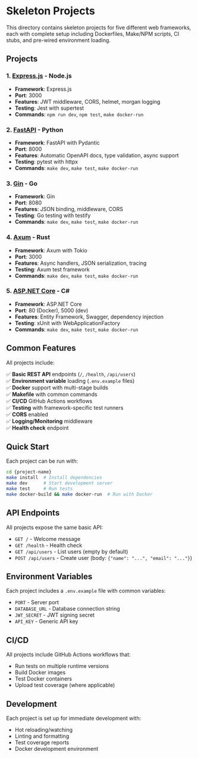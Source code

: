 # Skeleton Projects

This directory contains skeleton projects for five different web frameworks, each with complete setup including Dockerfiles, Make/NPM scripts, CI stubs, and pre-wired environment loading.

## Projects

### 1. [Express.js](./express/) - Node.js
- **Framework**: Express.js
- **Port**: 3000
- **Features**: JWT middleware, CORS, helmet, morgan logging
- **Testing**: Jest with supertest
- **Commands**: `npm run dev`, `npm test`, `make docker-run`

### 2. [FastAPI](./fastapi/) - Python
- **Framework**: FastAPI with Pydantic
- **Port**: 8000
- **Features**: Automatic OpenAPI docs, type validation, async support
- **Testing**: pytest with httpx
- **Commands**: `make dev`, `make test`, `make docker-run`

### 3. [Gin](./gin/) - Go
- **Framework**: Gin
- **Port**: 8080
- **Features**: JSON binding, middleware, CORS
- **Testing**: Go testing with testify
- **Commands**: `make dev`, `make test`, `make docker-run`

### 4. [Axum](./axum/) - Rust
- **Framework**: Axum with Tokio
- **Port**: 3000
- **Features**: Async handlers, JSON serialization, tracing
- **Testing**: Axum test framework
- **Commands**: `make dev`, `make test`, `make docker-run`

### 5. [ASP.NET Core](./aspnet-core/) - C#
- **Framework**: ASP.NET Core
- **Port**: 80 (Docker), 5000 (dev)
- **Features**: Entity Framework, Swagger, dependency injection
- **Testing**: xUnit with WebApplicationFactory
- **Commands**: `make dev`, `make test`, `make docker-run`

## Common Features

All projects include:

✅ **Basic REST API** endpoints (`/`, `/health`, `/api/users`)  
✅ **Environment variable** loading (`.env.example` files)  
✅ **Docker** support with multi-stage builds  
✅ **Makefile** with common commands  
✅ **CI/CD** GitHub Actions workflows  
✅ **Testing** with framework-specific test runners  
✅ **CORS** enabled  
✅ **Logging/Monitoring** middleware  
✅ **Health check** endpoint  

## Quick Start

Each project can be run with:

```bash
cd {project-name}
make install  # Install dependencies
make dev      # Start development server
make test     # Run tests
make docker-build && make docker-run  # Run with Docker
```

## API Endpoints

All projects expose the same basic API:

- `GET /` - Welcome message
- `GET /health` - Health check
- `GET /api/users` - List users (empty by default)
- `POST /api/users` - Create user (body: `{"name": "...", "email": "..."}`)

## Environment Variables

Each project includes a `.env.example` file with common variables:
- `PORT` - Server port
- `DATABASE_URL` - Database connection string
- `JWT_SECRET` - JWT signing secret
- `API_KEY` - Generic API key

## CI/CD

All projects include GitHub Actions workflows that:
- Run tests on multiple runtime versions
- Build Docker images
- Test Docker containers
- Upload test coverage (where applicable)

## Development

Each project is set up for immediate development with:
- Hot reloading/watching
- Linting and formatting
- Test coverage reports
- Docker development environment
